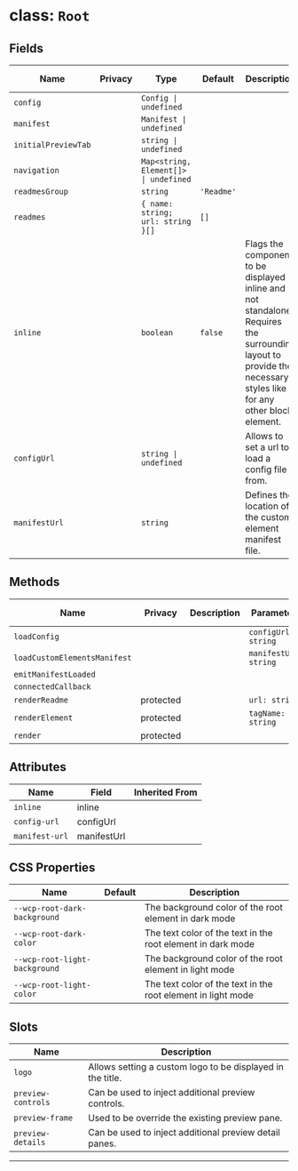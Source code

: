 # class: `Root`

## Fields

| Name                | Privacy | Type                                  | Default    | Description                                                                                                                                                          | Inherited From |
| ------------------- | ------- | ------------------------------------- | ---------- | -------------------------------------------------------------------------------------------------------------------------------------------------------------------- | -------------- |
| `config`            |         | `Config \| undefined`                 |            |                                                                                                                                                                      |                |
| `manifest`          |         | `Manifest \| undefined`               |            |                                                                                                                                                                      |                |
| `initialPreviewTab` |         | `string \| undefined`                 |            |                                                                                                                                                                      |                |
| `navigation`        |         | `Map<string, Element[]> \| undefined` |            |                                                                                                                                                                      |                |
| `readmesGroup`      |         | `string`                              | `'Readme'` |                                                                                                                                                                      |                |
| `readmes`           |         | `{ name: string; url: string }[]`     | `[]`       |                                                                                                                                                                      |                |
| `inline`            |         | `boolean`                             | `false`    | Flags the component to be displayed inline and not standalone. Requires the surrounding&#xA;layout to provide the necessary styles like for any other block element. |                |
| `configUrl`         |         | `string \| undefined`                 |            | Allows to set a url to load a config file from.                                                                                                                      |                |
| `manifestUrl`       |         | `string`                              |            | Defines the location of the custom element manifest file.                                                                                                            |                |

## Methods

| Name                         | Privacy   | Description | Parameters            | Return           | Inherited From |
| ---------------------------- | --------- | ----------- | --------------------- | ---------------- | -------------- |
| `loadConfig`                 |           |             | `configUrl: string`   |                  |                |
| `loadCustomElementsManifest` |           |             | `manifestUrl: string` |                  |                |
| `emitManifestLoaded`         |           |             |                       |                  |                |
| `connectedCallback`          |           |             |                       |                  |                |
| `renderReadme`               | protected |             | `url: string`         | `TemplateResult` |                |
| `renderElement`              | protected |             | `tagName: string`     | `TemplateResult` |                |
| `render`                     | protected |             |                       | `TemplateResult` |                |

## Attributes

| Name           | Field       | Inherited From |
| -------------- | ----------- | -------------- |
| `inline`       | inline      |                |
| `config-url`   | configUrl   |                |
| `manifest-url` | manifestUrl |                |

## CSS Properties

| Name                          | Default | Description                                                  |
| ----------------------------- | ------- | ------------------------------------------------------------ |
| `--wcp-root-dark-background`  |         | The background color of the root element in dark mode        |
| `--wcp-root-dark-color`       |         | The text color of the text in the root element in dark mode  |
| `--wcp-root-light-background` |         | The background color of the root element in light mode       |
| `--wcp-root-light-color`      |         | The text color of the text in the root element in light mode |

## Slots

| Name               | Description                                                |
| ------------------ | ---------------------------------------------------------- |
| `logo`             | Allows setting a custom logo to be displayed in the title. |
| `preview-controls` | Can be used to inject additional preview controls.         |
| `preview-frame`    | Used to be override the existing preview pane.             |
| `preview-details`  | Can be used to inject additional preview detail panes.     |

<hr/>
